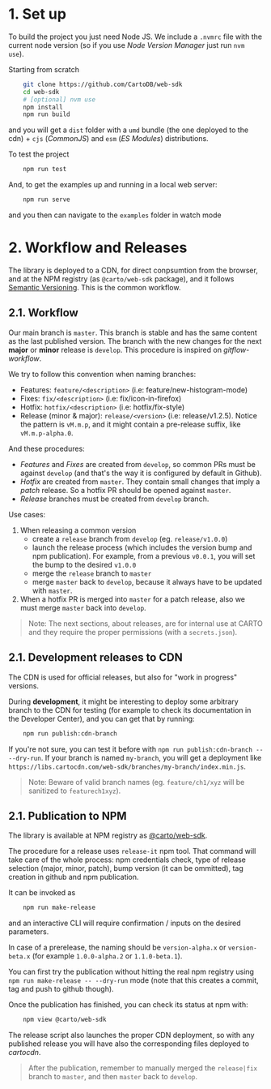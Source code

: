 # 1. Set up

To build the project you just need Node JS. We include a `.nvmrc` file with the current node version (so if you use *Node Version Manager* just run `nvm use`).

Starting from scratch
```bash
    git clone https://github.com/CartoDB/web-sdk
    cd web-sdk
    # [optional] nvm use
    npm install
    npm run build
```
and you will get a `dist` folder with a `umd` bundle (the one deployed to the cdn) + `cjs` (*CommonJS*) and `esm` (*ES Modules*) distributions.

To test the project
```bash
    npm run test
```

And, to get the examples up and running in a local web server:
```bash
    npm run serve
```
and you then can navigate to the `examples` folder in watch mode


# 2. Workflow and Releases

The library is deployed to a CDN, for direct conpsumtion from the browser, and at the NPM registry (as `@carto/web-sdk` package), and it follows [Semantic Versioning](http://semver.org/spec/v2.0.0.html). This is the common workflow.


## 2.1. Workflow

Our main branch is `master`. This branch is stable and has the same content as the last published version. The branch with the new changes for the next **major** or **minor** release is `develop`. This procedure is inspired on *gitflow-workflow*.

We try to follow this convention when naming branches:
- Features: `feature/<description>` (i.e: feature/new-histogram-mode)
- Fixes: `fix/<description>`  (i.e: fix/icon-in-firefox)
- Hotfix: `hotfix/<description>` (i.e: hotfix/fix-style)
- Release (minor & major): `release/<version>` (i.e: release/v1.2.5). Notice the pattern is `vM.m.p`, and it might contain a pre-release suffix, like `vM.m.p-alpha.0`.

And these procedures:
- _Features_ and _Fixes_ are created from `develop`, so common PRs must be against `develop` (and that's the way it is configured by default in Github).
- _Hotfix_ are created from `master`. They contain small changes that imply a *patch* release. So a hotfix PR should be opened against `master`.
- _Release_ branches must be created from `develop` branch.

Use cases:
1. When releasing a common version
    - create a `release` branch from `develop` (eg. `release/v1.0.0`)
    - launch the release process (which includes the version bump and npm publication). For example, from a previous `v0.0.1`, you will set the bump to the desired `v1.0.0`
    - merge the `release` branch to `master`
    - merge `master` back to `develop`, because it always have to be updated with `master`.
2. When a hotfix PR is merged into `master` for a patch release, also we must merge `master` back into `develop`.

> Note: The next sections, about releases, are for internal use at CARTO and they require the proper permissions (with a `secrets.json`).


## 2.1. Development releases to CDN

The CDN is used for official releases, but also for "work in progress" versions.

During **development**, it might be interesting to deploy some arbitrary branch to the CDN for testing (for example to check its documentation in the Developer Center), and you can get that by running:

```bash
    npm run publish:cdn-branch
```
If you're not sure, you can test it before with `npm run publish:cdn-branch -- --dry-run`. If your branch is named `my-branch`, you will get a deployment like `https://libs.cartocdn.com/web-sdk/branches/my-branch/index.min.js`.

> Note: Beware of valid branch names (eg. `feature/ch1/xyz` will be sanitized to `featurech1xyz`).


## 2.1. Publication to NPM

The library is available at NPM registry as [@carto/web-sdk](https://www.npmjs.com/package/@carto/web-sdk).

The procedure for a release uses `release-it` npm tool. That command will take care of the whole process: npm credentials check, type of release selection (major, minor, patch), bump version (it can be ommitted), tag creation in github and npm publication.

It can be invoked as
```bash
    npm run make-release
```
and an interactive CLI will require confirmation / inputs on the desired parameters.

In case of a prerelease, the naming should be `version-alpha.x` or `version-beta.x` (for example `1.0.0-alpha.2` or `1.1.0-beta.1`).

You can first try the publication without hitting the real npm registry using `npm run make-release -- --dry-run` mode (note that this creates a commit, tag and push to github though).

Once the publication has finished, you can check its status at npm with:
```bash
    npm view @carto/web-sdk
```

The release script also launches the proper CDN deployment, so with any published release you will have also the corresponding files deployed to *cartocdn*.

> After the publication, remember to manually merged the `release|fix` branch to `master`, and then `master` back to `develop`.

